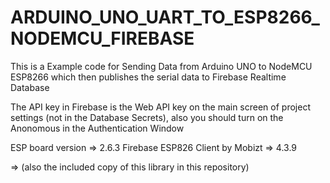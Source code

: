 # ARDUINO_UNO_UART_TO_ESP8266_NODEMCU_FIREBASE

This is a Example code for Sending Data from Arduino UNO to NodeMCU ESP8266 which then publishes the serial data to Firebase Realtime Database

The API key in Firebase is the Web API key on the main screen of project settings (not in the Database Secrets), also you should turn on the Anonomous in the Authentication Window

ESP board version => 2.6.3
Firebase ESP826 Client by Mobizt => 4.3.9

=> (also the included copy of this library in this repository)
